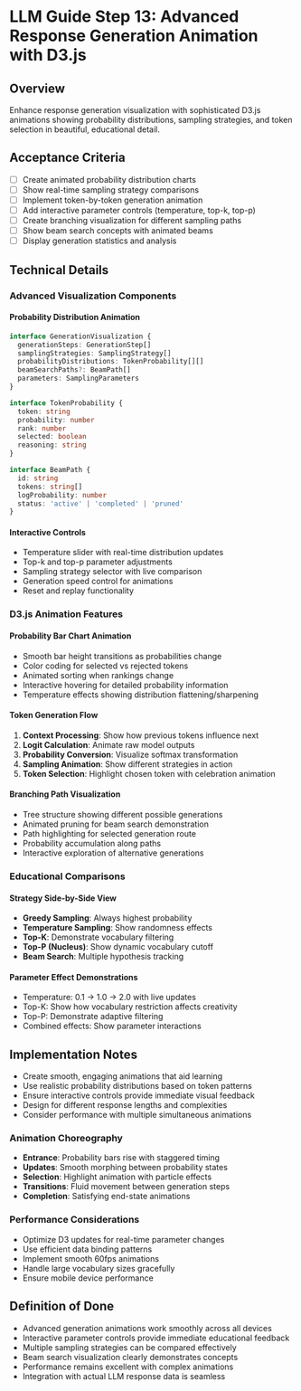 # LLM Guide Step 13: Advanced Response Generation Animation with D3.js

## Overview

Enhance response generation visualization with sophisticated D3.js animations showing probability distributions, sampling strategies, and token selection in beautiful, educational detail.

## Acceptance Criteria

- [ ] Create animated probability distribution charts
- [ ] Show real-time sampling strategy comparisons
- [ ] Implement token-by-token generation animation
- [ ] Add interactive parameter controls (temperature, top-k, top-p)
- [ ] Create branching visualization for different sampling paths
- [ ] Show beam search concepts with animated beams
- [ ] Display generation statistics and analysis

## Technical Details

### Advanced Visualization Components

#### Probability Distribution Animation

```typescript
interface GenerationVisualization {
  generationSteps: GenerationStep[]
  samplingStrategies: SamplingStrategy[]
  probabilityDistributions: TokenProbability[][]
  beamSearchPaths?: BeamPath[]
  parameters: SamplingParameters
}

interface TokenProbability {
  token: string
  probability: number
  rank: number
  selected: boolean
  reasoning: string
}

interface BeamPath {
  id: string
  tokens: string[]
  logProbability: number
  status: 'active' | 'completed' | 'pruned'
}
```

#### Interactive Controls

- Temperature slider with real-time distribution updates
- Top-k and top-p parameter adjustments
- Sampling strategy selector with live comparison
- Generation speed control for animations
- Reset and replay functionality

### D3.js Animation Features

#### Probability Bar Chart Animation

- Smooth bar height transitions as probabilities change
- Color coding for selected vs rejected tokens
- Animated sorting when rankings change
- Interactive hovering for detailed probability information
- Temperature effects showing distribution flattening/sharpening

#### Token Generation Flow

1. **Context Processing**: Show how previous tokens influence next
2. **Logit Calculation**: Animate raw model outputs
3. **Probability Conversion**: Visualize softmax transformation
4. **Sampling Animation**: Show different strategies in action
5. **Token Selection**: Highlight chosen token with celebration animation

#### Branching Path Visualization

- Tree structure showing different possible generations
- Animated pruning for beam search demonstration
- Path highlighting for selected generation route
- Probability accumulation along paths
- Interactive exploration of alternative generations

### Educational Comparisons

#### Strategy Side-by-Side View

- **Greedy Sampling**: Always highest probability
- **Temperature Sampling**: Show randomness effects
- **Top-K**: Demonstrate vocabulary filtering
- **Top-P (Nucleus)**: Show dynamic vocabulary cutoff
- **Beam Search**: Multiple hypothesis tracking

#### Parameter Effect Demonstrations

- Temperature: 0.1 → 1.0 → 2.0 with live updates
- Top-K: Show how vocabulary restriction affects creativity
- Top-P: Demonstrate adaptive filtering
- Combined effects: Show parameter interactions

## Implementation Notes

- Create smooth, engaging animations that aid learning
- Use realistic probability distributions based on token patterns
- Ensure interactive controls provide immediate visual feedback
- Design for different response lengths and complexities
- Consider performance with multiple simultaneous animations

### Animation Choreography

- **Entrance**: Probability bars rise with staggered timing
- **Updates**: Smooth morphing between probability states
- **Selection**: Highlight animation with particle effects
- **Transitions**: Fluid movement between generation steps
- **Completion**: Satisfying end-state animations

### Performance Considerations

- Optimize D3 updates for real-time parameter changes
- Use efficient data binding patterns
- Implement smooth 60fps animations
- Handle large vocabulary sizes gracefully
- Ensure mobile device performance

## Definition of Done

- Advanced generation animations work smoothly across all devices
- Interactive parameter controls provide immediate educational feedback
- Multiple sampling strategies can be compared effectively
- Beam search visualization clearly demonstrates concepts
- Performance remains excellent with complex animations
- Integration with actual LLM response data is seamless
